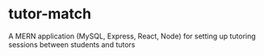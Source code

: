 # tutor-match
A MERN application (MySQL, Express, React, Node) for setting up tutoring sessions between students and tutors
